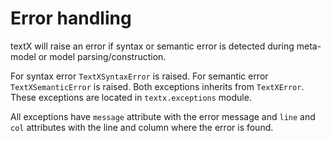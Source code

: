 # Error handling

textX will raise an error if syntax or semantic error is detected during
meta-model or model parsing/construction.

For syntax error `TextXSyntaxError` is raised. For semantic error
`TextXSemanticError` is raised. Both exceptions inherits from `TextXError`.
These exceptions are located in `textx.exceptions` module.

All exceptions have `message` attribute with the error message and `line` and
`col` attributes with the line and column where the error is found.


